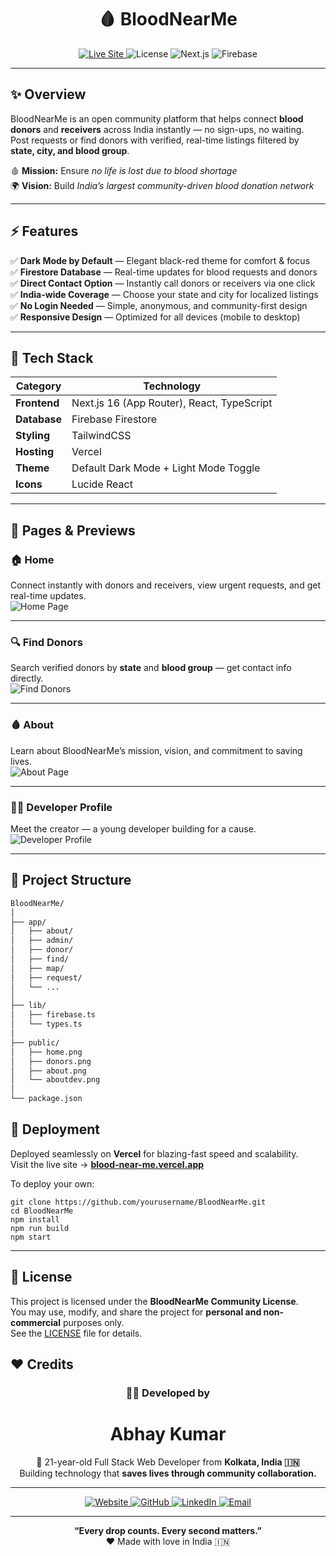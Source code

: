 <h1 align="center">🩸 BloodNearMe</h1>

<p align="center">
  <a href="https://blood-near-me.vercel.app" target="_blank">
    <img src="https://img.shields.io/badge/🌍_Live_Site-blood--near--me.vercel.app-FF4747?style=for-the-badge&logo=vercel&logoColor=white" alt="Live Site" />
  </a>
  <img src="https://img.shields.io/badge/License-BloodNearMe%20Community-red?style=for-the-badge&logo=heart&logoColor=white" alt="License" />
  <img src="https://img.shields.io/badge/Built_with-Next.js-black?style=for-the-badge&logo=nextdotjs&logoColor=white" alt="Next.js" />
  <img src="https://img.shields.io/badge/Database-Firebase-orange?style=for-the-badge&logo=firebase&logoColor=white" alt="Firebase" />
</p>


---

## ✨ Overview
BloodNearMe is an open community platform that helps connect **blood donors** and **receivers** across India instantly — no sign-ups, no waiting.  
Post requests or find donors with verified, real-time listings filtered by **state, city, and blood group**.  

🩸 **Mission:** Ensure *no life is lost due to blood shortage*  
🌍 **Vision:** Build *India’s largest community-driven blood donation network*

---

## ⚡ Features

✅ **Dark Mode by Default** — Elegant black-red theme for comfort & focus  
✅ **Firestore Database** — Real-time updates for blood requests and donors  
✅ **Direct Contact Option** — Instantly call donors or receivers via one click  
✅ **India-wide Coverage** — Choose your state and city for localized listings  
✅ **No Login Needed** — Simple, anonymous, and community-first design  
✅ **Responsive Design** — Optimized for all devices (mobile to desktop)  

---

## 🧱 Tech Stack

| Category | Technology |
|-----------|-------------|
| **Frontend** | Next.js 16 (App Router), React, TypeScript |
| **Database** | Firebase Firestore |
| **Styling** | TailwindCSS |
| **Hosting** | Vercel |
| **Theme** | Default Dark Mode + Light Mode Toggle |
| **Icons** | Lucide React |

---

## 🧭 Pages & Previews

### 🏠 Home
Connect instantly with donors and receivers, view urgent requests, and get real-time updates.  
![Home Page](/public/home.png)

---

### 🔍 Find Donors
Search verified donors by **state** and **blood group** — get contact info directly.  
![Find Donors](/public/donors.png)

---

### 🩸 About
Learn about BloodNearMe’s mission, vision, and commitment to saving lives.  
![About Page](/public/about.png)

---

### 👨‍💻 Developer Profile
Meet the creator — a young developer building for a cause.  
![Developer Profile](/public/aboutdev.png)

---

## 🧩 Project Structure

```bash
BloodNearMe/
│
├── app/
│   ├── about/
│   ├── admin/
│   ├── donor/
│   ├── find/
│   ├── map/
│   ├── request/
│   └── ...
│
├── lib/
│   ├── firebase.ts
│   └── types.ts
│
├── public/
│   ├── home.png
│   ├── donors.png
│   ├── about.png
│   └── aboutdev.png
│
└── package.json
```
## 🚀 Deployment

Deployed seamlessly on **Vercel** for blazing-fast speed and scalability.  
Visit the live site → **[blood-near-me.vercel.app](https://blood-near-me.vercel.app/)**  

To deploy your own:
```
git clone https://github.com/yourusername/BloodNearMe.git
cd BloodNearMe
npm install
npm run build
npm start
```

---

## 📄 License

This project is licensed under the **BloodNearMe Community License**.  
You may use, modify, and share the project for **personal and non-commercial** purposes only.  
See the [LICENSE](./LICENSE) file for details.


## ❤️ Credits  

<div align="center">

### 👨‍💻 Developed by  
# **Abhay Kumar**  

🧠 21-year-old Full Stack Web Developer from **Kolkata, India 🇮🇳**  
Building technology that **saves lives through community collaboration.**

---

<p align="center">
  <a href="https://abhaypro.com" target="_blank">
    <img src="https://img.shields.io/badge/🌍 Website-FF4747?style=for-the-badge&logo=google-chrome&logoColor=white" alt="Website" />
  </a>
  <a href="https://github.com/abhayclasher" target="_blank">
    <img src="https://img.shields.io/badge/GitHub-1C1C1C?style=for-the-badge&logo=github&logoColor=white" alt="GitHub" />
  </a>
  <a href="https://linkedin.com/in/abhayclasher" target="_blank">
    <img src="https://img.shields.io/badge/LinkedIn-0A66C2?style=for-the-badge&logo=linkedin&logoColor=white" alt="LinkedIn" />
  </a>
  <a href="mailto:abhaypro.cloud@gmail.com" target="_blank">
    <img src="https://img.shields.io/badge/Email-D14836?style=for-the-badge&logo=gmail&logoColor=white" alt="Email" />
  </a>
</p>

---

<p align="center">
  <b>“Every drop counts. Every second matters.”</b>  
  <br>❤️ Made with love in India 🇮🇳
</p>

</div>

